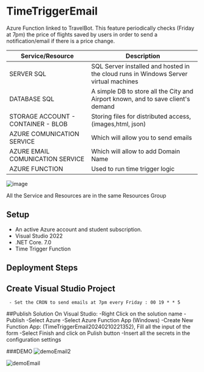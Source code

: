 # TimeTriggerEmail

Azure Function linked to TravelBot.
This feature periodically checks (Friday at 7pm) the price of flights saved by users in order to send a notification/email if there is a price change.

| Service/Resource | Description |
| ---------- | -------- | 
| SERVER SQL | SQL Server installed and hosted in the cloud runs in Windows Server virtual machines |
| DATABASE SQL | A simple DB to store all the City and Airport known, and to save client's demand  |
| STORAGE ACCOUNT - CONTAINER - BLOB | Storing files for distributed access, (images,html, json)  |
| AZURE COMUNICATION SERVICE | Which will allow you to send emails |
| AZURE EMAIL COMUNICATION SERVICE | Which will allow to add Domain Name |
| AZURE FUNCTION| Used to run time trigger logic |

![image](https://github.com/UniRoby/TravelBot/assets/107865801/6e48eba4-c708-4437-b86d-50c1147b7b27)


All the Service and Resources are in the same Resources Group

## Setup
- An active Azure account and student subscription. 
- Visual Studio 2022
-  .NET Core. 7.0
- Time Trigger Function

## Deployment Steps

 ## Create Visual Studio Project
     - Set the CRON to send emails at 7pm every Friday : 00 19 * * 5
##Publish Solution
On Visual Studio:
-Right Click on the solution name
-Publish
-Select Azure
-Select Azure Function App (Windows)
-Create New Function App: (TimeTriggerEmail20240210221352), Fill all the input of the form
-Select Finish and click on Pulish button
-Insert all the secrets in the configuration settings


###DEMO
![demoEmail2](https://github.com/UniRoby/TravelBot/assets/107865801/97ccb878-9f54-40f0-b6bc-f282bfa13056)

![demoEmail](https://github.com/UniRoby/TravelBot/assets/107865801/80934ea0-7277-4b3a-a754-30ed74160999)
